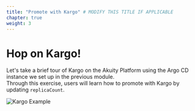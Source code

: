 ```yaml
---
title: "Promote with Kargo" # MODIFY THIS TITLE IF APPLICABLE
chapter: true
weight: 3
---
```


# Hop on Kargo!
Let's take a brief tour of Kargo on the Akuity Platform using the Argo CD instance we set up in the previous module. <br>
Through this exercise, users will learn how to promote with Kargo by updating ```replicaCount```. 

![Kargo Example](/images/KargoIndex.png)